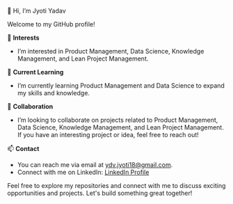 👋 Hi, I’m Jyoti Yadav

Welcome to my GitHub profile! 

👀 **Interests** 
- I’m interested in Product Management, Data Science, Knowledge Management, and Lean Project Management.

🌱 **Current Learning**
- I’m currently learning Product Management and Data Science to expand my skills and knowledge.

💞️ **Collaboration**
- I’m looking to collaborate on projects related to Product Management, Data Science, Knowledge Management, and Lean Project Management. If you have an interesting project or idea, feel free to reach out!

📫 **Contact**
- You can reach me via email at [ydv.jyoti18@gmail.com](mailto:ydv.jyoti18@gmail.com).
- Connect with me on LinkedIn: [LinkedIn Profile](https://www.linkedin.com/in/jyoti-jy-yadav/)

Feel free to explore my repositories and connect with me to discuss exciting opportunities and projects. Let's build something great together! 

